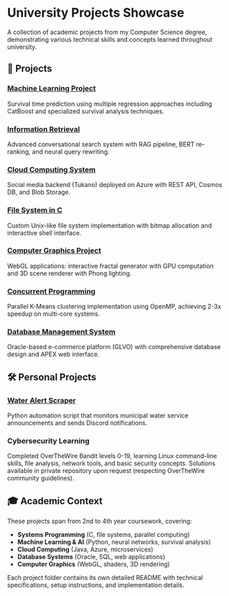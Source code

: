 # University Projects Showcase

A collection of academic projects from my Computer Science degree, demonstrating various technical skills and concepts learned throughout university.

## 📁 Projects

### [Machine Learning Project](./Machine%20Learning%20Project/)
Survival time prediction using multiple regression approaches including CatBoost and specialized survival analysis techniques.

### [Information Retrieval](./Information%20Retrieval/)
Advanced conversational search system with RAG pipeline, BERT re-ranking, and neural query rewriting.

### [Cloud Computing System](./Cloud%20Computing%20System/)
Social media backend (Tukano) deployed on Azure with REST API, Cosmos DB, and Blob Storage.

### [File System in C](./File%20System%20in%20C/)
Custom Unix-like file system implementation with bitmap allocation and interactive shell interface.

### [Computer Graphics Project](./Computer%20Graphics%20Project/)
WebGL applications: interactive fractal generator with GPU computation and 3D scene renderer with Phong lighting.

### [Concurrent Programming](./Concurrent%20Programming/)
Parallel K-Means clustering implementation using OpenMP, achieving 2-3x speedup on multi-core systems.

### [Database Management System](./Database%20Management%20System/)
Oracle-based e-commerce platform (GLVO) with comprehensive database design and APEX web interface.

## 🛠️ Personal Projects

### [Water Alert Scraper](./Personal%20Projects/Water%20Alert%20Scraper/)
Python automation script that monitors municipal water service announcements and sends Discord notifications.

### Cybersecurity Learning
Completed OverTheWire Bandit levels 0-19, learning Linux command-line skills, file analysis, network tools, and basic security concepts. Solutions available in private repository upon request (respecting OverTheWire community guidelines).

## 🎓 Academic Context

These projects span from 2nd to 4th year coursework, covering:
- **Systems Programming** (C, file systems, parallel computing)
- **Machine Learning & AI** (Python, neural networks, survival analysis)
- **Cloud Computing** (Java, Azure, microservices)
- **Database Systems** (Oracle, SQL, web applications)
- **Computer Graphics** (WebGL, shaders, 3D rendering)

Each project folder contains its own detailed README with technical specifications, setup instructions, and implementation details.
